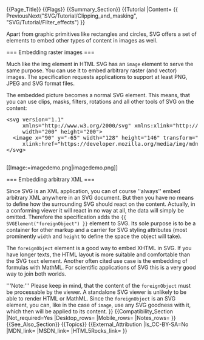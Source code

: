{{Page_Title}}
{{Flags}}
{{Summary_Section}}
{{Tutorial
|Content=
{{ PreviousNext("SVG/Tutorial/Clipping_and_masking", "SVG/Tutorial/Filter_effects") }}

 
Apart from graphic primitives like rectangles and circles, SVG offers a set of elements to embed other types of content in images as well.

 
=== Embedding raster images ===
 
Much like the img element in HTML SVG has an <code>image</code> element to serve the same purpose. You can use it to embed arbitrary raster (and vector) images. The specification requests applications to support at least PNG, JPEG and SVG format files.

 
The embedded picture becomes a normal SVG element. This means, that you can use clips, masks, filters, rotations and all other tools of SVG on the content:

 
<pre>
&lt;svg version="1.1"
     xmlns="http://www.w3.org/2000/svg" xmlns:xlink="http://www.w3.org/1999/xlink"
     width="200" height="200"&gt;
  &lt;image x="90" y="-65" width="128" height="146" transform="'''rotate(45)'''"
     xlink:href="https://developer.mozilla.org/media/img/mdn-logo.png"/&gt;
&lt;/svg&gt;

</pre>
 
[[Image:=imagedemo.png|imagedemo.png]]

 
=== Embedding arbitrary XML ===
 
Since SVG is an XML application, you can of course ''always'' embed arbitrary XML anywhere in an SVG document. But then you have no means to define how the surrounding SVG should react on the content. Actually, in a conforming viewer it will react in no way at all, the data will simply be omitted. Therefore the specification adds the <code>{{ SVGElement("foreignObject") }}</code> element to SVG. Its sole purpose is to be a container for other markup and a carrier for SVG styling attributes (most prominently <code>width</code> and <code>height</code> to define the space the object will take).

 
The <code>foreignObject</code> element is a good way to embed XHTML in SVG. If you have longer texts, the HTML layout is more suitable and comfortable than the SVG <code>text</code> element. Another often cited use case is the embedding of formulas with MathML. For scientific applications of SVG this is a very good way to join both worlds.

  '''Note:''' Please keep in mind, that the content of the <code>foreignObject</code> must be processable by the viewer. A standalone SVG viewer is unlikely to be able to render HTML or MathML. 
Since the <code>foreignObject</code> is an SVG element, you can, like in the case of <code>image</code>, use any SVG goodness with it, which then will be applied to its content.
}}
{{Compatibility_Section
|Not_required=Yes
|Desktop_rows=
|Mobile_rows=
|Notes_rows=
}}
{{See_Also_Section}}
{{Topics}}
{{External_Attribution
|Is_CC-BY-SA=No
|MDN_link=
|MSDN_link=
|HTML5Rocks_link=
}}